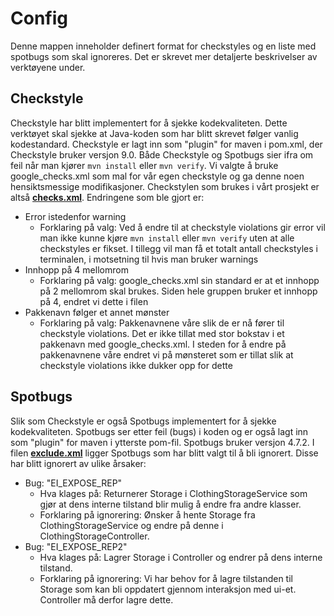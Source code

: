 # Config

Denne mappen inneholder definert format for checkstyles og en liste med spotbugs som skal ignoreres. Det er skrevet mer detaljerte beskrivelser av verktøyene under.

## Checkstyle

Checkstyle har blitt implementert for å sjekke kodekvaliteten. Dette verktøyet skal sjekke at Java-koden som har blitt skrevet følger vanlig kodestandard. Checkstyle er lagt inn som "plugin" for maven i pom.xml, der Checkstyle bruker versjon 9.0. Både Checkstyle og Spotbugs sier ifra om feil når man kjører `mvn install` eller `mvn verify`. Vi valgte å bruke google_checks.xml som mal for vår egen checkstyle og ga denne noen hensiktsmessige modifikasjoner. Checkstylen som brukes i vårt prosjekt er altså **[checks.xml](/clothingStorage/config/checkstyle/checks.xml)**. Endringene som ble gjort er:

- Error istedenfor warning
  - Forklaring på valg: Ved å endre til at checkstyle violations gir error vil man ikke kunne kjøre `mvn install` eller `mvn verify` uten at alle checkstyles er fikset.
    I tillegg vil man få et totalt antall checkstyles i terminalen, i motsetning til hvis man bruker warnings
- Innhopp på 4 mellomrom
  - Forklaring på valg: google_checks.xml sin standard er at et innhopp på 2 mellomrom skal brukes. Siden hele gruppen bruker et innhopp på 4, endret vi dette i filen
- Pakkenavn følger et annet mønster
  - Forklaring på valg: Pakkenavnene våre slik de er nå fører til checkstyle violations. Det er ikke tillat med stor bokstav i et pakkenavn med google_checks.xml. I steden for å endre på pakkenavnene våre endret vi på mønsteret som er tillat slik at checkstyle violations ikke dukker opp for dette

## Spotbugs

Slik som Checkstyle er også Spotbugs implementert for å sjekke kodekvaliteten. Spotbugs ser etter feil (bugs) i koden og er også lagt inn som "plugin" for maven i ytterste pom-fil. Spotbugs bruker versjon 4.7.2. I filen **[exclude.xml](/clothingStorage/config/spotbugs/exclude.xml)** ligger Spotbugs som har blitt valgt til å bli ignorert. Disse har blitt ignorert av ulike årsaker:

- Bug: "EI_EXPOSE_REP"
  - Hva klages på: Returnerer Storage i ClothingStorageService som gjør at dens interne tilstand blir mulig å endre fra andre klasser.
  - Forklaring på ignorering: Ønsker å hente Storage fra ClothingStorageService og endre på denne i ClothingStorageController.
- Bug: "EI_EXPOSE_REP2"
  - Hva klages på: Lagrer Storage i Controller og endrer på dens interne tilstand.
  - Forklaring på ignorering: Vi har behov for å lagre tilstanden til Storage som kan bli oppdatert gjennom interaksjon med ui-et. Controller må derfor lagre dette.